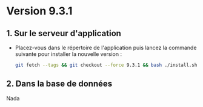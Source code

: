 # Version 9.3.1

## 1. Sur le serveur d'application

- Placez-vous dans le répertoire de l'application puis lancez la commande suivante
  pour installer la nouvelle version :

  ```bash
  git fetch --tags && git checkout --force 9.3.1 && bash ./install.sh
  ```

## 2. Dans la base de données

Nada
